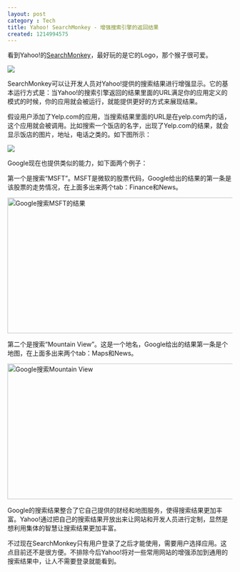 ```yaml
---
layout: post
category : Tech
title: Yahoo! SearchMonkey - 增强搜索引擎的返回结果
created: 1214994575
---
```


看到Yahoo!的<a href="http://developer.yahoo.com/searchmonkey/">SearchMonkey</a>，最好玩的是它的Logo，那个猴子很可爱。

<img src="http://developer.search.yahoo.com/images/searchmonkeyLogo147x150.gif" />

SearchMonkey可以让开发人员对Yahoo!提供的搜索结果进行增强显示。它的基本运行方式是：当Yahoo!的搜索引擎返回的结果里面的URL满足你的应用定义的模式的时候，你的应用就会被运行，就能提供更好的方式来展现结果。



假设用户添加了Yelp.com的应用，当搜索结果里面的URL是在yelp.com内的话，这个应用就会被调用。比如搜索一个饭店的名字，出现了Yelp.com的结果，就会显示饭店的图片，地址，电话之类的。如下图所示：


<img src="http://developer.yahoo.com/searchmonkey/smguide/images/sm_before_after.png" />



Google现在也提供类似的能力，如下面两个例子：

第一个是搜索“MSFT”。MSFT是微软的股票代码，Google给出的结果的第一条是该股票的走势情况，在上面多出来两个tab：Finance和News。

<a href="http://www.flickr.com/photos/15592504@N00/2630243533/" title="Google搜索MSFT的结果 by Fu Cheng, on Flickr"><img src="http://farm4.static.flickr.com/3075/2630243533_c76acb2dca_o.png" width="640" height="304" alt="Google搜索MSFT的结果" /></a>



第二个是搜索“Mountain View”。这是一个地名，Google给出的结果第一条是个地图，在上面多出来两个tab：Maps和News。



<a href="http://www.flickr.com/photos/15592504@N00/2630253505/" title="Google搜索Mountain View by Fu Cheng, on Flickr"><img src="http://farm4.static.flickr.com/3159/2630253505_8c8f4c0818_o.png" width="644" height="304" alt="Google搜索Mountain View" /></a>



Google的搜索结果整合了它自己提供的财经和地图服务，使得搜索结果更加丰富。Yahoo!通过把自己的搜索结果开放出来让网站和开发人员进行定制，显然是想利用集体的智慧让搜索结果更加丰富。



不过现在SearchMonkey只有用户登录了之后才能使用，需要用户选择应用。这点目前还不是很方便。不排除今后Yahoo!将对一些常用网站的增强添加到通用的搜索结果中，让人不需要登录就能看到。

